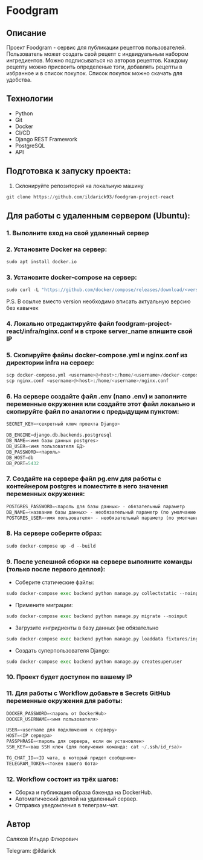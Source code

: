 # Foodgram

## Описание
Проект Foodgram - сервис для публикации рецептов пользователей.
Пользователь может создать свой рецепт с индвидуальным набором ингредиентов. Можно подписываться на авторов рецептов.
Каждому рецепту можно присвоить определеные тэги, добавлять рецепты в избранное и в список покупок. Список покупок можно скачать для удобства. 

## Технологии
* Python 
* Git 
* Docker 
* CI/CD 
* Django REST Framework 
* PostgreSQL 
* API

## Подготовка к запуску проекта:
1. Склонируйте репозиторий на локальную машину
```python
git clone https://github.com/ildarick93/foodgram-project-react
```
## Для работы с удаленным сервером (Ubuntu):
### 1. Выполните вход на свой удаленный сервер
### 2. Установите Docker на сервер:
```python
sudo apt install docker.io 
```
### 3. Установите docker-compose на сервер:
```python
sudo curl -L "https://github.com/docker/compose/releases/download/<version>/docker-compose-$(uname -s)-$(uname -m)" -o /usr/local/bin/docker-compose
```
P.S. В ссылке вместо version необходимо вписать актуальную версию без кавычек
### 4. Локально отредактируйте файл foodgram-project-react/infra/nginx.conf и в строке server_name впишите свой IP
### 5. Скопируйте файлы docker-compose.yml и nginx.conf из директории infra на сервер:
```python
scp docker-compose.yml <username>@<host>:/home/<username>/docker-compose.yml
scp nginx.conf <username>@<host>:/home/<username>/nginx.conf
```
### 6. На сервере создайте файл .env (nano .env) и заполните переменные окружения или создайте этот файл локально и скопируйте файл по аналогии с предыдущим пунктом:
```python
SECRET_KEY=<секретный ключ проекта Django>

DB_ENGINE=django.db.backends.postgresql
DB_NAME=<имя базы данных postgres>
DB_USER=<имя пользователя БД>
DB_PASSWORD=<пароль>
DB_HOST=db
DB_PORT=5432
```
### 7. Создайте на сервере файл pg.env для работы с контейнером postgres и поместите в него значения переменных окружения:
```python
POSTGRES_PASSWORD=<пароль для базы данных> - обязательный параметр
DB_NAME=<название базы данных> - необязательный параметр (по умолчанию - postgres)
POSTGRES_USER=<имя пользователя> - необязательный параметр (по умолчанию - postgres)
```
### 8. На сервере соберите образ:
```python
sudo docker-compose up -d --build
```
### 9. После успешной сборки на сервере выполните команды (только после первого деплоя):
* Соберите статические файлы:
```python
sudo docker-compose exec backend python manage.py collectstatic --noinput
```
* Применитe миграции:
```python
sudo docker-compose exec backend python manage.py migrate --noinput
```
* Загрузите ингридиенты в базу данных (не обязательно
```python
sudo docker-compose exec backend python manage.py loaddata fixtures/ingredients.json
```
* Создать суперпользователя Django:
```python
sudo docker-compose exec backend python manage.py createsuperuser
```
### 10. Проект будет доступен по вашему IP
### 11. Для работы с Workflow добавьте в Secrets GitHub переменные окружения для работы:
```python
DOCKER_PASSWORD=<пароль от DockerHub>
DOCKER_USERNAME=<имя пользователя>

USER=<username для подключения к серверу>
HOST=<IP сервера>
PASSPHRASE=<пароль для сервера, если он установлен>
SSH_KEY=<ваш SSH ключ (для получения команда: cat ~/.ssh/id_rsa)>

TG_CHAT_ID=<ID чата, в который придет сообщение>
TELEGRAM_TOKEN=<токен вашего бота>
```
### 12. Workflow состоит из трёх шагов:
* Сборка и публикация образа бэкенда на DockerHub.
* Автоматический деплой на удаленный сервер.
* Отправка уведомления в телеграм-чат.

## Автор
Саляхов Ильдар Флюрович

Telegram: @ildarick
